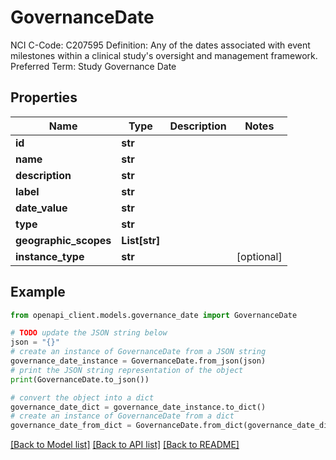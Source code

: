 # GovernanceDate

NCI C-Code: C207595 Definition: Any of the dates associated with event milestones within a clinical study's oversight and management framework. Preferred Term: Study Governance Date

## Properties

Name | Type | Description | Notes
------------ | ------------- | ------------- | -------------
**id** | **str** |  | 
**name** | **str** |  | 
**description** | **str** |  | 
**label** | **str** |  | 
**date_value** | **str** |  | 
**type** | **str** |  | 
**geographic_scopes** | **List[str]** |  | 
**instance_type** | **str** |  | [optional] 

## Example

```python
from openapi_client.models.governance_date import GovernanceDate

# TODO update the JSON string below
json = "{}"
# create an instance of GovernanceDate from a JSON string
governance_date_instance = GovernanceDate.from_json(json)
# print the JSON string representation of the object
print(GovernanceDate.to_json())

# convert the object into a dict
governance_date_dict = governance_date_instance.to_dict()
# create an instance of GovernanceDate from a dict
governance_date_from_dict = GovernanceDate.from_dict(governance_date_dict)
```
[[Back to Model list]](../README.md#documentation-for-models) [[Back to API list]](../README.md#documentation-for-api-endpoints) [[Back to README]](../README.md)


